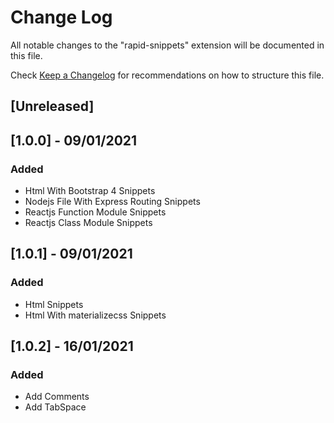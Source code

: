# Change Log

All notable changes to the "rapid-snippets" extension will be documented in this file.

Check [Keep a Changelog](http://keepachangelog.com/) for recommendations on how to structure this file.

## [Unreleased]

## [1.0.0] - 09/01/2021
### Added
- Html With Bootstrap 4 Snippets
- Nodejs File With Express Routing Snippets
- Reactjs Function Module Snippets
- Reactjs Class Module Snippets

## [1.0.1] - 09/01/2021
### Added
- Html  Snippets
- Html With materializecss Snippets

## [1.0.2] - 16/01/2021
### Added
- Add Comments
- Add TabSpace